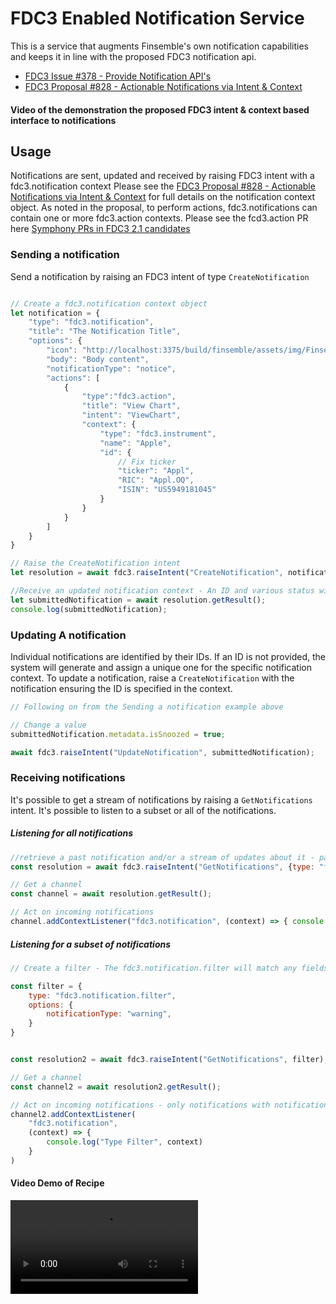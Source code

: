 # FDC3 Enabled Notification Service

This is a service that augments Finsemble's own notification capabilities and keeps it in line with the proposed FDC3 notification api.

- [FDC3 Issue #378 - Provide Notification API's](https://github.com/finos/FDC3/issues/387)
- [FDC3 Proposal #828 - Actionable Notifications via Intent & Context](https://github.com/finos/FDC3/issues/828)

#### Video of the demonstration the proposed FDC3 intent & context based interface to notifications




## Usage

Notifications are sent, updated and received by raising FDC3 intent with a fdc3.notification context
Please see the [FDC3 Proposal #828 - Actionable Notifications via Intent & Context](https://github.com/finos/FDC3/issues/828) for full details on the notification context object.
As noted in the proposal, to perform actions, fdc3.notifications can contain one or more fdc3.action contexts. Please see the fcd3.action PR here [Symphony PRs in FDC3 2.1 candidates](https://github.com/finos/FDC3/pull/882/files#diff-62a97f7a0f2dd00f704fcdd8038fccc7fd31eed57f084f9d37f3c0db69defe4b)

### Sending a notification

Send a notification by raising an FDC3 intent of type `CreateNotification`

```javascript

// Create a fdc3.notification context object
let notification = {
	"type": "fdc3.notification",
	"title": "The Notification Title",
	"options": {
		"icon": "http://localhost:3375/build/finsemble/assets/img/Finsemble_Toolbar_Icon.png",
		"body": "Body content",
		"notificationType": "notice",
		"actions": [
			{
				"type":"fdc3.action",
				"title": "View Chart",
				"intent": "ViewChart",
				"context": {
					"type": "fdc3.instrument",
					"name": "Apple",
					"id": {
						// Fix ticker
						"ticker": "Appl",
						"RIC": "Appl.OQ",
						"ISIN": "US5949181045"
					}
				}
			}
		]
	}
}

// Raise the CreateNotification intent
let resolution = await fdc3.raiseIntent("CreateNotification", notification);

//Receive an updated notification context - An ID and various status will be set if not provided
let submittedNotification = await resolution.getResult();
console.log(submittedNotification);

```


### Updating A notification

Individual notifications are identified by their IDs. If an ID is not provided, the system will generate and assign a unique one for the specific notification context.
To update a notification, raise a `CreateNotification` with the notification ensuring the ID is specified in the context.

```javascript
// Following on from the Sending a notification example above

// Change a value
submittedNotification.metadata.isSnoozed = true;

await fdc3.raiseIntent("UpdateNotification", submittedNotification);

```


### Receiving notifications

It's possible to get a stream of notifications by raising a `GetNotifications` intent. It's possible to listen to a subset or all of the notifications.


##### Listening for all notifications

```javascript
//retrieve a past notification and/or a stream of updates about it - pass in an empty filter object as the context
const resolution = await fdc3.raiseIntent("GetNotifications", {type: "fdc3.notification.filter"} );

// Get a channel
const channel = await resolution.getResult();

// Act on incoming notifications
channel.addContextListener("fdc3.notification", (context) => { console.log("No filter", context)})


```


##### Listening for a subset of notifications

```javascript
// Create a filter - The fdc3.notification.filter will match any fields that exist on the fdc3.notification type

const filter = {
	type: "fdc3.notification.filter",
	options: {
		notificationType: "warning",
	}
}


const resolution2 = await fdc3.raiseIntent("GetNotifications", filter);

// Get a channel
const channel2 = await resolution2.getResult();

// Act on incoming notifications - only notifications with notificationType: warning will be returned
channel2.addContextListener(
	"fdc3.notification",
	(context) => {
		console.log("Type Filter", context)
	}
)

```


#### Video Demo of Recipe

<video src="https://user-images.githubusercontent.com/1701764/201643126-f8766d05-d080-42ab-86d1-e2afdd23d317.mp4"></video>
